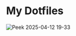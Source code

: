 # My Dotfiles
![Peek 2025-04-12 19-33](https://github.com/user-attachments/assets/eedcb1fd-15a6-4579-a5a0-c68d296aa79e)
